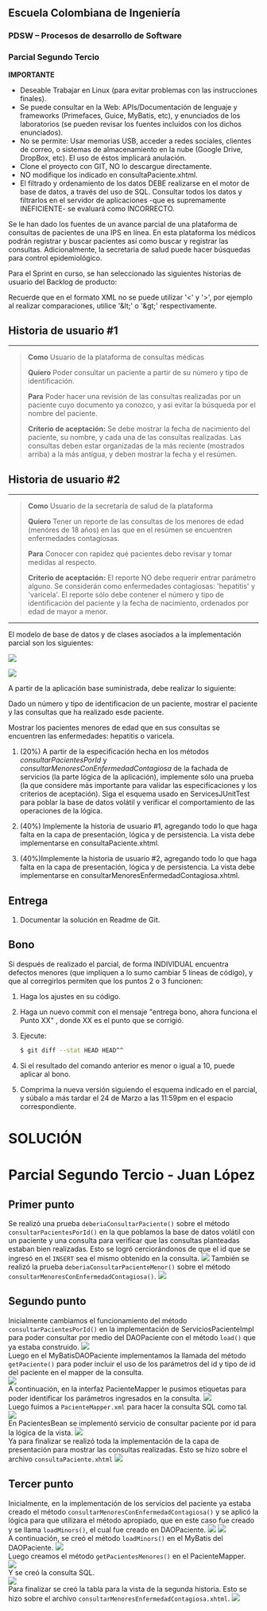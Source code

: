 ## Escuela Colombiana de Ingeniería

### PDSW – Procesos de desarrollo de Software
### Parcial Segundo Tercio


**IMPORTANTE**

* Deseable Trabajar en Linux (para evitar problemas con las instrucciones finales).
* Se puede consultar en la Web: APIs/Documentación de lenguaje y frameworks (Primefaces, Guice, MyBatis, etc), y enunciados de los laboratorios (se pueden revisar los fuentes incluidos con los dichos enunciados).
* No se permite: Usar memorias USB, acceder a redes sociales, clientes de correo, o sistemas de almacenamiento en la nube (Google Drive, DropBox, etc). El uso de éstos implicará anulación.
* Clone el proyecto con GIT, NO lo descargue directamente.
* NO modifique los indicado en consultaPaciente.xhtml.
* El filtrado y ordenamiento de los datos DEBE realizarse en el motor de base de datos, a través del uso de SQL. Consultar todos los datos y filtrarlos en el servidor de aplicaciones -que es supremamente INEFICIENTE- se evaluará como INCORRECTO.


Se le han dado los fuentes de un avance parcial de una plataforma de consultas de pacientes de una IPS en línea. En esta plataforma los médicos podrán registrar y buscar pacientes así como buscar y registrar las consultas.
Adicionalmente, la secretaria de salud puede hacer búsquedas para control epidemiológico.

Para el Sprint en curso, se han seleccionado las siguientes historias de usuario del Backlog de producto:

Recuerde que en el formato XML no se puede utilizar '<' y '>', por ejemplo al realizar comparaciones, 
 utilice '&amp;lt;' o '&amp;gt;' respectivamente. 

## Historia de usuario #1

  -------------------------------------------------------------------------------------------------------------------------------------------------------------------------------------
  > **Como** Usuario de la plataforma de consultas médicas
  >
  > **Quiero** Poder consultar un paciente a partir de su número y tipo de identificación.
  >
  > **Para** Poder hacer una revisión de las consultas realizadas por un paciente cuyo documento ya conozco, y así evitar la búsqueda por el nombre del paciente.
  >
  > **Criterio de aceptación:** Se debe mostrar la fecha de nacimiento del paciente, su nombre, y cada una de las consultas realizadas. Las consultas deben estar organizadas de la más reciente (mostrados arriba) a la más antígua, y deben mostrar la fecha y el resúmen.

## Historia de usuario #2

  -------------------------------------------------------------------------------------------------------------------------------------------------------------------------------------
  > **Como** Usuario de la secretaría de salud de la plataforma
  >
  > **Quiero** Tener un reporte de las consultas de los menores de edad (menóres de 18 años) en las que en el resúmen se encuentren enfermedades contagiosas.
  >
  > **Para** Conocer con rapidez qué pacientes debo revisar y tomar medidas al respecto.
  >
  > **Criterio de aceptación:** El reporte NO debe requerir entrar parámetro alguno. Se considerán como enfermedades contagiosas: 'hepatitis' y 'varicela'. El reporte sólo debe contener el número y tipo de identificación  del paciente y la fecha de nacimiento, ordenados por edad de mayor a menor.
  -------------------------------------------------------------------------------------------------------------------------------------------------------------------------------------

El modelo de base de datos y de clases asociados a la implementación parcial son los siguientes:

![](./img/Diagram.png)

![](./img/Model.png)

A partir de la aplicación base suministrada, debe realizar lo siguiente:

Dado un número y tipo de identificacion de un paciente, mostrar el paciente y las consultas que ha realizado esde paciente.

Mostrar los pacientes menores de edad que en sus consultas se encuentren las enfermedades: hepatitis o varicela.


1.  (20%) A partir de la especificación hecha en los métodos
    *consultarPacientesPorId* y *consultarMenoresConEnfermedadContagiosa* de la fachada de
    servicios (la parte lógica de la aplicación), implemente sólo una prueba (la que considere más importante para validar las especificaciones y los criterios de aceptación). Siga el esquema usado en ServicesJUnitTest para poblar la base de datos volátil y verificar el comportamiento de las operaciones de la lógica.

2.  (40%) Implemente la historia de usuario #1, agregando todo lo que haga falta en la capa de presentación, lógica y de persistencia. La vista debe implementarse en consultaPaciente.xhtml.

3.  (40%)Implemente la historia de usuario #2, agregando todo lo que haga falta en la capa de presentación, lógica y de persistencia. La vista debe implementarse en consultarMenoresEnfermedadContagiosa.xhtml.


## Entrega

1. Documentar la solución en Readme de Git.

## Bono

Si después de realizado el parcial, de forma INDIVIDUAL encuentra defectos menores (que impliquen a lo sumo cambiar 5 líneas de código), y que al corregirlos permiten que los puntos 2 o 3 funcionen:

1. Haga los ajustes en su código.

2. Haga un nuevo commit con el mensaje "entrega bono, ahora funciona el Punto XX" , donde XX es el punto que se corrigió. 

3. Ejecute:

    ```bash
    $ git diff --stat HEAD HEAD^^
    ```

4. Si el resultado del comando anterior es menor o igual a 10, puede aplicar al bono.

5. Comprima la nueva versión siguiendo el esquema indicado en el parcial, y súbalo a más tardar el 24 de Marzo a las 11:59pm en el espacio correspondiente.


# SOLUCIÓN

# Parcial Segundo Tercio - Juan López

## Primer punto
Se realizó una prueba ```deberiaConsultarPaciente()``` sobre el método ```consultarPacientesPorId()``` en la que poblamos la base de datos volátil con un paciente y una consulta para verificar que las consultas planteadas estaban bien realizadas. Esto se logró cerciorándonos de que el id que se ingresó en el ```INSERT``` sea el mismo obtenido en la consulta.
![](img/pruebapunto1.png)
También se realizó la prueba ```deberiaConsultarPacienteMenor()``` sobre el método ```consultarMenoresConEnfermedadContagiosa()```.
![](img/pruebahistoria2.png)

## Segundo punto
Inicialmente cambiamos el funcionamiento del método ```consultarPacientesPorId()``` en la implementación de ServiciosPacienteImpl para poder consultar por medio del DAOPaciente con el método ```load()``` que ya estaba construido. 
![](img/metodoimpl.png)
\
Luego en el MyBatisDAOPaciente implementamos la llamada del método ```getPaciente()``` para poder incluir el uso de los parámetros del id y tipo de id del paciente en el mapper de la consulta.
\
![](img/batisdaogetpaciente.png)
\
A continuación, en la interfaz PacienteMapper le pusimos etiquetas para poder identificar los parámetros ingresados en la consulta.
![](img/etiquetaparammapper.png)
\
Luego fuimos a ```PacienteMapper.xml``` para hacer la consulta SQL como tal.
\
![](img/consultahistoria1.png)
\
En PacientesBean se implementó servicio de consultar paciente por id para la lógica de la vista.
![](img/pacientesbean.png) 
 \
Ya para finalizar se realizó toda la implementación de la capa de presentación para mostrar las consultas realizadas. Esto se hizo sobre el archivo ```consultaPaciente.xhtml```
![](img/vistaconsultapaciente.png)


## Tercer punto
Inicialmente, en la implementación de los servicios del paciente ya estaba creado el método ```consultarMenoresConEnfermedadContagiosa()``` y se aplicó la lógica para que utilizara el método apropiado, que en este caso fue creado y se llama ```loadMinors()```, el cual fue creado en DAOPaciente. 
![](img/loadminorsdao.png)
![](img/enfermedadcontagiosaimpl.png) 
 \
A continuación, se creó el método ```loadMinors()``` en el MyBatis del DAOPaciente.
![](img/loadminorsbatis.png) 
 \
Luego creamos el método ```getPacientesMenores()``` en el PacienteMapper.
\
![](img/getpacientesmenoresmapper.png)
\
Y se creó la consulta SQL.
\
![](img/consultahistoria2.png)
\
Para finalizar se creó la tabla para la vista de la segunda historia. Esto se hizo sobre el archivo ```consultarMenoresEnfermedadContagiosa.xhtml```.
![](img/vistahistoria2.png)
